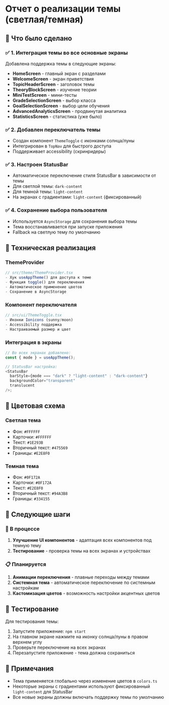 # Отчет о реализации темы (светлая/темная)

## 🎯 Что было сделано

### ✅ 1. Интеграция темы во все основные экраны

Добавлена поддержка темы в следующие экраны:

- **HomeScreen** - главный экран с разделами
- **WelcomeScreen** - экран приветствия
- **TopicHeaderScreen** - заголовок темы
- **TheoryBlockScreen** - изучение теории
- **MiniTestScreen** - мини-тесты
- **GradeSelectionScreen** - выбор класса
- **GoalSelectionScreen** - выбор цели обучения
- **AdvancedAnalyticsScreen** - продвинутая аналитика
- **StatisticsScreen** - статистика (уже было)

### ✅ 2. Добавлен переключатель темы

- Создан компонент `ThemeToggle` с иконками солнца/луны
- Интегрирован в `TopNav` для быстрого доступа
- Поддерживает accessibility (скринридеры)

### ✅ 3. Настроен StatusBar

- Автоматическое переключение стиля StatusBar в зависимости от темы
- Для светлой темы: `dark-content`
- Для темной темы: `light-content`
- На экранах с градиентами: `light-content` (фиксированный)

### ✅ 4. Сохранение выбора пользователя

- Используется `AsyncStorage` для сохранения выбора темы
- Тема восстанавливается при запуске приложения
- Fallback на светлую тему по умолчанию

## 🔧 Техническая реализация

### ThemeProvider

```typescript
// src/theme/ThemeProvider.tsx
- Хук useAppTheme() для доступа к теме
- Функция toggle() для переключения
- Автоматическое применение цветов
- Сохранение в AsyncStorage
```

### Компонент переключателя

```typescript
// src/ui/ThemeToggle.tsx
- Иконки Ionicons (sunny/moon)
- Accessibility поддержка
- Настраиваемый размер и цвет
```

### Интеграция в экраны

```typescript
// Во всех экранах добавлено:
const { mode } = useAppTheme();

// StatusBar настройка:
<StatusBar
  barStyle={mode === "dark" ? "light-content" : "dark-content"}
  backgroundColor="transparent"
  translucent
/>;
```

## 🎨 Цветовая схема

### Светлая тема

- Фон: `#FFFFFF`
- Карточки: `#FFFFFF`
- Текст: `#1E293B`
- Вторичный текст: `#475569`
- Границы: `#E2E8F0`

### Темная тема

- Фон: `#0F172A`
- Карточки: `#0F172A`
- Текст: `#E2E8F0`
- Вторичный текст: `#94A3B8`
- Границы: `#334155`

## 🚀 Следующие шаги

### 🔄 В процессе

1. **Улучшение UI компонентов** - адаптация всех компонентов под темную тему
2. **Тестирование** - проверка темы на всех экранах и устройствах

### 📋 Планируется

1. **Анимации переключения** - плавные переходы между темами
2. **Системная тема** - автоматическое переключение по системным настройкам
3. **Кастомизация цветов** - возможность настройки акцентных цветов

## 🧪 Тестирование

Для тестирования темы:

1. Запустите приложение: `npm start`
2. На главном экране нажмите на иконку солнца/луны в правом верхнем углу
3. Проверьте переключение на всех экранах
4. Перезапустите приложение - тема должна сохраниться

## 📝 Примечания

- Тема применяется глобально через изменение цветов в `colors.ts`
- Некоторые экраны с градиентами используют фиксированный `light-content` для StatusBar
- Все новые экраны должны включать поддержку темы по умолчанию
